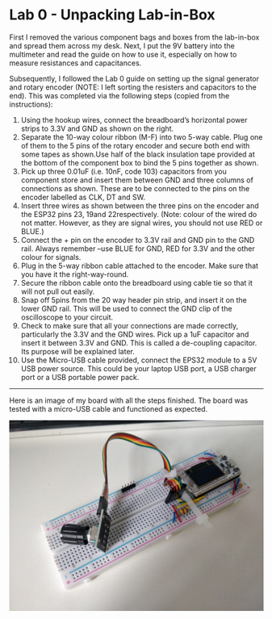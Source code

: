 # Lab 0 - Unpacking Lab-in-Box

First I removed the various component bags and boxes from the lab-in-box and spread them across my desk. Next, I put the 9V battery into the multimeter and read the guide on how to use it, especially on how to measure resistances and capacitances.

Subsequently, I followed the Lab 0 guide on setting up the signal generator and rotary encoder (NOTE: I left sorting the resisters and capacitors to the end). This was completed via the following steps (copied from the instructions):

1. Using the hookup wires, connect the breadboard’s horizontal power strips to 3.3V and GND as shown on the right.
2. Separate the 10-way colour ribbon (M-F) into two 5-way cable. Plug one of them to the 5 pins of the rotary encoder and secure both end with some tapes as shown.Use half of the black insulation tape provided at the bottom of the component box to bind the 5 pins together as shown.
3. Pick up three 0.01uF (i.e. 10nF, code 103) capacitors from you component store and insert them between GND and three columns of connections as shown.  These are to be connected to the pins on the encoder labelled as CLK, DT and SW.
4. Insert three wires as shown between the three pins on the encoder and the ESP32 pins 23, 19and 22respectively. (Note: colour of the wired do not matter.  However, as they are signal wires, you should not use RED or BLUE.)
5. Connect the + pin on the encoder to 3.3V rail and GND pin to the GND rail. Always remember –use BLUE for GND, RED for 3.3V and the other colour for signals.
6. Plug in the 5-way ribbon cable attached to the encoder. Make sure that you have it the right-way-round.
7. Secure the ribbon cable onto the breadboard using cable tie so that it will not pull out easily.
8. Snap off 5pins from the 20 way header pin strip, and insert it on the lower GND rail. This will be used to connect the GND clip of the oscilloscope to your circuit.
9. Check to make sure that all your connections are made correctly, particularly the 3.3V and the GND wires.  Pick up a 1uF capacitor and insert it between 3.3V and GND.  This is called a de-coupling capacitor. Its purpose will be explained later.
10. Use the Micro-USB cable provided, connect the EPS32 module to a 5V USB power source. This could be your laptop USB port, a USB charger port or a USB portable power pack.

---

Here is an image of my board with all the steps finished. The board was tested with a micro-USB cable and functioned as expected.

![](./board.jpg)

